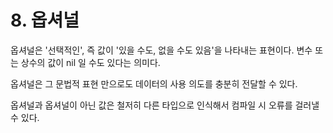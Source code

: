 # 8. 옵셔널
옵셔널은 '선택적인', 즉 값이 '있을 수도, 없을 수도 있음'을 나타내는 표현이다.
변수 또는 상수의 값이 nil 일 수도 있다는 의미다.

옵셔널은 그 문법적 표현 만으로도 데이터의 사용 의도를 충분히 전달할 수 있다.

옵셔널과 옵셔널이 아닌 값은 철저히 다른 타입으로 인식해서 컴파일 시 오류를 걸러낼 수 있다. 
